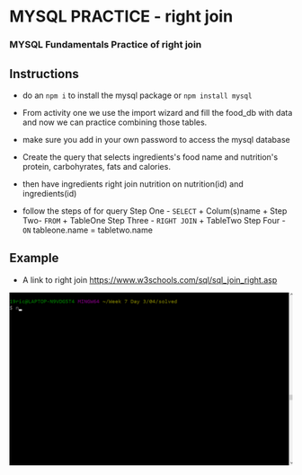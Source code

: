 # MYSQL PRACTICE - right join #

### MYSQL Fundamentals Practice of right join ###

## Instructions 
- do an `npm i` to install the mysql package or `npm install mysql`

- From activity one we use the import wizard and fill the food_db with data and now we can practice combining those tables.
- make sure you add in your own password to access the mysql database
- Create the query that selects ingredients's food name and nutrition's protein, carbohyrates, fats and calories.
- then have ingredients right join nutrition on nutrition(id) and ingredients(id)

- follow the steps of for query
    Step One - `SELECT` + Colum(s)name +
    Step Two- `FROM` + TableOne 
    Step Three - `RIGHT JOIN` + TableTwo
    Step Four - `ON` tableone.name  = tabletwo.name

## Example

- A link to right join https://www.w3schools.com/sql/sql_join_right.asp

![results](./gif/results.gif)


